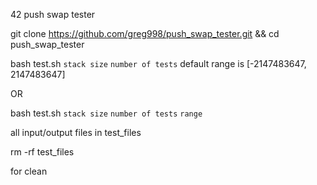 42 push swap tester

git clone https://github.com/greg998/push_swap_tester.git && cd push_swap_tester

bash test.sh `stack size` `number of tests`
default range is [-2147483647, 2147483647]

OR

bash test.sh `stack size` `number of tests` `range`

all input/output files in test_files

rm -rf test_files

for clean
